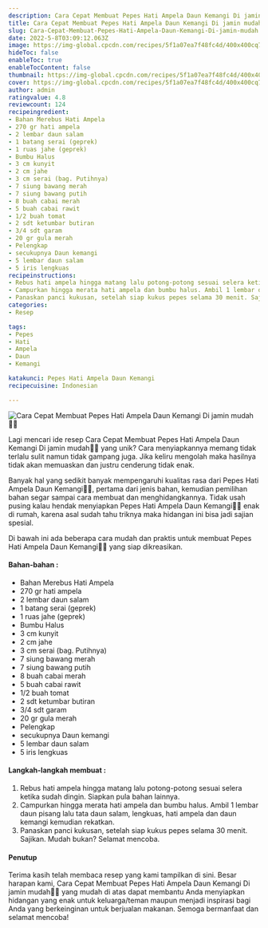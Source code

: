 ```yaml
---
description: Cara Cepat Membuat Pepes Hati Ampela Daun Kemangi Di jamin mudah"
title: Cara Cepat Membuat Pepes Hati Ampela Daun Kemangi Di jamin mudah
slug: Cara-Cepat-Membuat-Pepes-Hati-Ampela-Daun-Kemangi-Di-jamin-mudah
date: 2022-5-8T03:09:12.063Z
image: https://img-global.cpcdn.com/recipes/5f1a07ea7f48fc4d/400x400cq70/photo.jpg
hideToc: false
enableToc: true
enableTocContent: false
thumbnail: https://img-global.cpcdn.com/recipes/5f1a07ea7f48fc4d/400x400cq70/photo.jpg
cover: https://img-global.cpcdn.com/recipes/5f1a07ea7f48fc4d/400x400cq70/photo.jpg
author: admin
ratingvalue: 4.8
reviewcount: 124
recipeingredient:
- Bahan Merebus Hati Ampela
- 270 gr hati ampela
- 2 lembar daun salam
- 1 batang serai (geprek)
- 1 ruas jahe (geprek)
- Bumbu Halus
- 3 cm kunyit
- 2 cm jahe
- 3 cm serai (bag. Putihnya)
- 7 siung bawang merah
- 7 siung bawang putih
- 8 buah cabai merah
- 5 buah cabai rawit
- 1/2 buah tomat
- 2 sdt ketumbar butiran
- 3/4 sdt garam
- 20 gr gula merah
- Pelengkap
- secukupnya Daun kemangi
- 5 lembar daun salam
- 5 iris lengkuas
recipeinstructions:
- Rebus hati ampela hingga matang lalu potong-potong sesuai selera ketika sudah dingin. Siapkan pula bahan lainnya.
- Campurkan hingga merata hati ampela dan bumbu halus. Ambil 1 lembar daun pisang lalu tata daun salam, lengkuas, hati ampela dan daun kemangi kemudian rekatkan.
- Panaskan panci kukusan, setelah siap kukus pepes selama 30 menit. Sajikan. Mudah bukan? Selamat mencoba.
categories:
- Resep

tags:
- Pepes
- Hati
- Ampela
- Daun
- Kemangi

katakunci: Pepes Hati Ampela Daun Kemangi
recipecuisine: Indonesian

---
```


![Cara Cepat Membuat Pepes Hati Ampela Daun Kemangi Di jamin mudah👩‍🍳](https://img-global.cpcdn.com/recipes/5f1a07ea7f48fc4d/400x400cq70/photo.jpg)

Lagi mencari ide resep Cara Cepat Membuat Pepes Hati Ampela Daun Kemangi Di jamin mudah👩‍🍳 yang unik? Cara menyiapkannya memang tidak terlalu sulit namun tidak gampang juga. Jika keliru mengolah maka hasilnya tidak akan memuaskan dan justru cenderung tidak enak.

Banyak hal yang sedikit banyak mempengaruhi kualitas rasa dari Pepes Hati Ampela Daun Kemangi👩‍🍳, pertama dari jenis bahan, kemudian pemilihan bahan segar sampai cara membuat dan menghidangkannya. Tidak usah pusing kalau hendak menyiapkan Pepes Hati Ampela Daun Kemangi👩‍🍳 enak di rumah, karena asal sudah tahu triknya maka hidangan ini bisa jadi sajian spesial.

Di bawah ini ada beberapa cara mudah dan praktis untuk membuat Pepes Hati Ampela Daun Kemangi👩‍🍳 yang siap dikreasikan.

<!--inarticleads1-->

#### Bahan-bahan :

- Bahan Merebus Hati Ampela
- 270 gr hati ampela
- 2 lembar daun salam
- 1 batang serai (geprek)
- 1 ruas jahe (geprek)
- Bumbu Halus
- 3 cm kunyit
- 2 cm jahe
- 3 cm serai (bag. Putihnya)
- 7 siung bawang merah
- 7 siung bawang putih
- 8 buah cabai merah
- 5 buah cabai rawit
- 1/2 buah tomat
- 2 sdt ketumbar butiran
- 3/4 sdt garam
- 20 gr gula merah
- Pelengkap
- secukupnya Daun kemangi
- 5 lembar daun salam
- 5 iris lengkuas

<!--inarticleads2-->

#### Langkah-langkah membuat :

1. Rebus hati ampela hingga matang lalu potong-potong sesuai selera ketika sudah dingin. Siapkan pula bahan lainnya.
1. Campurkan hingga merata hati ampela dan bumbu halus. Ambil 1 lembar daun pisang lalu tata daun salam, lengkuas, hati ampela dan daun kemangi kemudian rekatkan.
1. Panaskan panci kukusan, setelah siap kukus pepes selama 30 menit. Sajikan. Mudah bukan? Selamat mencoba.

#### Penutup

Terima kasih telah membaca resep yang kami tampilkan di sini. Besar harapan kami, Cara Cepat Membuat Pepes Hati Ampela Daun Kemangi Di jamin mudah👩‍🍳 yang mudah di atas dapat membantu Anda menyiapkan hidangan yang enak untuk keluarga/teman maupun menjadi inspirasi bagi Anda yang berkeinginan untuk berjualan makanan. Semoga bermanfaat dan selamat mencoba!